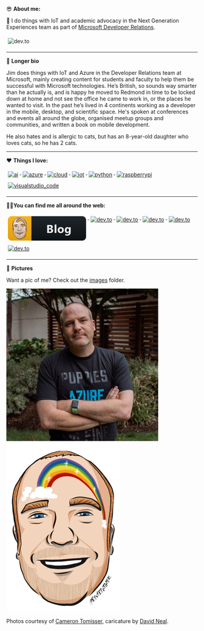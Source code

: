 😎 **About me:**

🤖 I do things with IoT and academic advocacy in the Next Generation Experiences team as part of [Microsoft Developer Relations](https://developer.microsoft.com/advocates/?WT.mc_id=jimbobbennett-github-jabenn).

<img src="https://raw.githubusercontent.com/jimbobbennett/ColoredBadges/main/svg/pronouns/hehim.svg" alt="dev.to" style="vertical-align:top; margin:6px 4px">

---

🥱 **Longer bio**

Jim does things with IoT and Azure in the Developer Relations team at Microsoft, mainly creating content for students and faculty to help them be successful with Microsoft technologies. He’s British, so sounds way smarter than he actually is, and is happy he moved to Redmond in time to be locked down at home and not see the office he came to work in, or the places he wanted to visit. In the past he’s lived in 4 continents working as a developer in the mobile, desktop, and scientific space. He's spoken at conferences and events all around the globe, organised meetup groups and communities, and written a book on mobile development.

He also hates and is allergic to cats, but has an 8-year-old daughter who loves cats, so he has 2 cats.

---

❤️ **Things I love:**

<a href="https://azure.microsoft.com/services/cognitive-services/?WT.mc_id=jimbobbennett-github-jabenn">
  <img src="https://raw.githubusercontent.com/jimbobbennett/ColoredBadges/main/svg/dev/ai.svg" alt="ai" style="vertical-align:top; margin:6px 4px">
</a>

<a href="https://azure.microsoft.com/?WT.mc_id=jimbobbennett-github-jabenn">
  <img src="https://raw.githubusercontent.com/jimbobbennett/ColoredBadges/main/svg/dev/azure.svg" alt="azure" style="vertical-align:top; margin:6px 4px">
</a>

<a href="https://azure.microsoft.com/?WT.mc_id=jimbobbennett-github-jabenn">
  <img src="https://raw.githubusercontent.com/jimbobbennett/ColoredBadges/main/svg/dev/cloud.svg" alt="cloud" style="vertical-align:top; margin:6px 4px">
</a>

<a href="https://azure.microsoft.com/product-categories/iot/?WT.mc_id=jimbobbennett-github-jabenn">
    <img src="https://raw.githubusercontent.com/jimbobbennett/ColoredBadges/main/svg/dev/iot.svg" alt="iot" style="vertical-align:top; margin:6px 4px">
</a>

<a href="https://channel9.msdn.com/Series/Intro-to-Python-Development/Python-for-Beginners-1-of-44-Programming-with-Python?WT.mc_id=jimbobbennett-github-jabenn">
  <img src="https://raw.githubusercontent.com/jimbobbennett/ColoredBadges/main/svg/dev/python.svg" alt="python" style="vertical-align:top; margin:6px 4px">
</a>

<a href="https://github.com/microsoft/rpi-resources">
  <img src="https://raw.githubusercontent.com/jimbobbennett/ColoredBadges/main/svg/dev/raspberrypi.svg" alt="raspberrypi" style="vertical-align:top; margin:6px 4px">
</a>

<a href="https://code.visualstudio.com?WT.mc_id=jimbobbennett-github-jabenn">
  <img src="https://raw.githubusercontent.com/jimbobbennett/ColoredBadges/main/svg/dev/visualstudio_code.svg" alt="visualstudio_code" style="vertical-align:top; margin:6px 4px">
</a>
</a>

---

👨‍💻**You can find me all around the web:**

<a href="https://jimbobbennett.io">
  <img src="https://raw.githubusercontent.com/jimbobbennett/ColoredBadges/main/svg/jim/blog.svg" alt="dev.to" style="vertical-align:top; margin:6px 4px">
</a>
<a href="https://twitter.com/jimbobbennett">
  <img src="https://raw.githubusercontent.com/jimbobbennett/ColoredBadges/main/svg/social/twitter.svg" alt="dev.to" style="vertical-align:top; margin:6px 4px">
</a>
<a href="https://instagram.com/jimbobbennett">
  <img src="https://raw.githubusercontent.com/jimbobbennett/ColoredBadges/main/svg/social/instagram.svg" alt="dev.to" style="vertical-align:top; margin:6px 4px">
</a>
<a href="https://linkedin.com/in/jimbobbennett">
  <img src="https://raw.githubusercontent.com/jimbobbennett/ColoredBadges/main/svg/social/linkedin.svg" alt="dev.to" style="vertical-align:top; margin:6px 4px">
</a>
<a href="https://dev.to/jimbobbennett">
  <img src="https://raw.githubusercontent.com/jimbobbennett/ColoredBadges/main/svg/blogs/devto.svg" alt="dev.to" style="vertical-align:top; margin:6px 4px">
</a>
<a href="http://youtube.com/c/jimbobbennett">
  <img src="https://raw.githubusercontent.com/jimbobbennett/ColoredBadges/main/svg/streaming/youtube.svg" alt="dev.to" style="vertical-align:top; margin:6px 4px">
</a>

---

📸 **Pictures**

Want a pic of me? Check out the [images](./images) folder.

![Photo of Jim](./images/Headshot1-tiny-square.png) ![Cartoon of Jim](./images/JimBobBennett-transparent-tiny.png)

Photos courtesy of [Cameron Tomisser](https://twitter.com/camerontomisser), caricature by [David Neal](https://twitter.com/reverentgeek).
